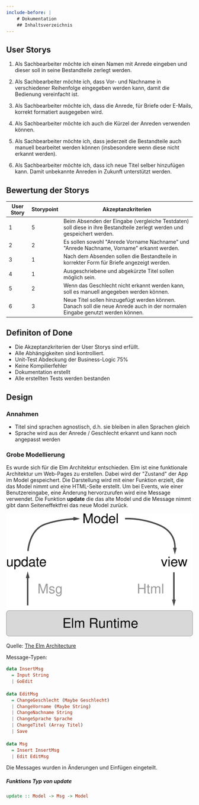 ```yaml
---
include-before: |
    # Dokumentation
    ## Inhaltsverzeichnis
---
```


## User Storys

1. Als Sachbearbeiter möchte ich einen Namen mit Anrede eingeben und dieser soll in seine Bestandteile zerlegt werden.

2. Als Sachbearbeiter möchte ich, dass Vor- und Nachname in verschiedener Reihenfolge eingegeben werden kann, damit die Bedienung vereinfacht ist.

3. Als Sachbearbeiter möchte ich, dass die Anrede, für Briefe oder E-Mails, korrekt formatiert ausgegeben wird.

4. Als Sachbearbeiter möchte ich auch die Kürzel der Anreden verwenden können.

5. Als Sachbearbeiter möchte ich, dass jederzeit die Bestandteile auch manuell bearbeitet werden können (insbesondere wenn diese nicht erkannt werden).

6. Als Sachbearbeiter möchte ich, dass ich neue Titel selber hinzufügen kann. Damit unbekannte Anreden in Zukunft unterstützt werden.


## Bewertung der Storys

| User Story | Storypoint | Akzeptanzkriterien                                                                                                           |
|------------|------------|------------------------------------------------------------------------------------------------------------------------------|
| 1          | 5          | Beim Absenden der Eingabe (vergleiche Testdaten) soll diese in ihre Bestandteile zerlegt werden und gespeichert werden.      |
| 2          | 2          | Es sollen sowohl "Anrede Vorname Nachname" und "Anrede Nachname, Vorname" erkannt werden.                                    |
| 3          | 1          | Nach dem Absenden sollen die Bestandteile in korrekter Form für Briefe angezeigt werden.                                     |
| 4          | 1          | Ausgeschriebene und abgekürzte Titel sollen möglich sein.                                                                    |
| 5          | 2          | Wenn das Geschlecht nicht erkannt werden kann, soll es manuell angegeben werden können.                                      |
| 6          | 3          | Neue Titel sollen hinzugefügt werden können. Danach soll die neue Anrede auch in der normalen Eingabe genutzt werden können. |

## Definiton of Done

- Die Akzeptanzkriterien der User Storys sind erfüllt.
- Alle Abhängigkeiten sind kontrolliert.
- Unit-Test Abdeckung der Business-Logic 75%
- Keine Kompilierfehler
- Dokumentation erstellt
- Alle erstellten Tests werden bestanden 

## Design 

### Annahmen

- Titel sind sprachen agnostisch, d.h. sie bleiben in allen Sprachen gleich 
- Sprache wird aus der Anrede / Geschlecht erkannt und kann noch angepasst werden

### Grobe Modellierung 
Es wurde sich für die Elm Architektur entschieden. Elm ist eine funktionale Architektur um Web-Pages zu erstellen.
Dabei wird der "Zustand" der App im Model gespeichert.
Die Darstellung wird mit einer Funktion erzielt, die das Model nimmt und eine HTML-Seite erstellt.
Um bei Events, wie einer Benutzereingabe, eine Änderung hervorzurufen wird eine Message verwendet.
Die Funktion **update**  die das alte Model und die Message nimmt gibt dann Seiteneffektfrei das neue Model zurück. 

![Elm Architektur](architecture-overview-diagram.svg)

Quelle: [The Elm Architecture](https://dennisreimann.de/articles/elm-architecture-overview.html)

Message-Typen:
``` haskell
data InsertMsg
  = Input String
  | GoEdit

data EditMsg
  = ChangeGeschlecht (Maybe Geschlecht)
  | ChangeVorname (Maybe String)
  | ChangeNachname String
  | ChangeSprache Sprache
  | ChangeTitel (Array Titel)
  | Save

data Msg
  = Insert InsertMsg
  | Edit EditMsg
```
Die Messages wurden in Änderungen und Einfügen eingeteilt.

##### Funktions Typ von update
``` haskell
update :: Model -> Msg -> Model
```
